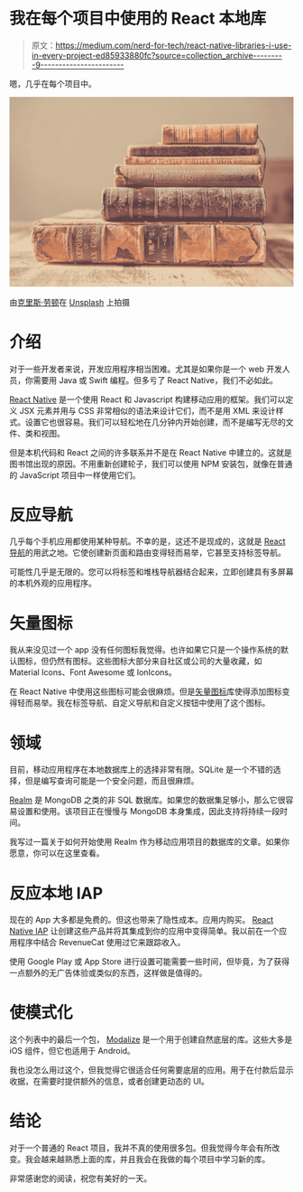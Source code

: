 # 我在每个项目中使用的 React 本地库

> 原文：<https://medium.com/nerd-for-tech/react-native-libraries-i-use-in-every-project-ed85933880fc?source=collection_archive---------9----------------------->

嗯，几乎在每个项目中。

![](img/ce6230b46eae5bfb08c47299556274ab.png)

由[克里斯·劳顿](https://unsplash.com/@chrislawton?utm_source=unsplash&utm_medium=referral&utm_content=creditCopyText)在 [Unsplash](https://unsplash.com/s/photos/books?utm_source=unsplash&utm_medium=referral&utm_content=creditCopyText) 上拍摄

# 介绍

对于一些开发者来说，开发应用程序相当困难。尤其是如果你是一个 web 开发人员，你需要用 Java 或 Swift 编程。但多亏了 React Native，我们不必如此。

[React Native](https://reactnative.dev/) 是一个使用 React 和 Javascript 构建移动应用的框架。我们可以定义 JSX 元素并用与 CSS 非常相似的语法来设计它们，而不是用 XML 来设计样式。设置它也很容易。我们可以轻松地在几分钟内开始创建，而不是编写无尽的文件、类和视图。

但是本机代码和 React 之间的许多联系并不是在 React Native 中建立的。这就是图书馆出现的原因。不用重新创建轮子，我们可以使用 NPM 安装包，就像在普通的 JavaScript 项目中一样使用它们。

# 反应导航

几乎每个手机应用都使用某种导航。不幸的是，这还不是现成的，这就是 [React 导航](https://reactnavigation.org/docs/getting-started/)的用武之地。它使创建新页面和路由变得轻而易举，它甚至支持标签导航。

可能性几乎是无限的。您可以将标签和堆栈导航器结合起来，立即创建具有多屏幕的本机外观的应用程序。

# 矢量图标

我从来没见过一个 app 没有任何图标我觉得。也许如果它只是一个操作系统的默认图标，但仍然有图标。这些图标大部分来自社区或公司的大量收藏，如 Material Icons、Font Awesome 或 IonIcons。

在 React Native 中使用这些图标可能会很麻烦。但是[矢量图标](https://github.com/oblador/react-native-vector-icons)库使得添加图标变得轻而易举。我在标签导航、自定义导航和自定义按钮中使用了这个图标。

# 领域

目前，移动应用程序在本地数据库上的选择非常有限。SQLite 是一个不错的选择，但是编写查询可能是一个安全问题，而且很麻烦。

[Realm](https://docs.mongodb.com/realm-legacy/docs/javascript/latest/) 是 MongoDB 之类的非 SQL 数据库。如果您的数据集足够小，那么它很容易设置和使用。该项目正在慢慢与 MongoDB 本身集成，因此支持将持续一段时间。

我写过一篇关于如何开始使用 Realm 作为移动应用项目的数据库的文章。如果你愿意，你可以在这里查看。

# 反应本地 IAP

现在的 App 大多都是免费的。但这也带来了隐性成本。应用内购买。 [React Native IAP](https://github.com/dooboolab/react-native-iap) 让创建这些产品并将其集成到你的应用中变得简单。我以前在一个应用程序中结合 RevenueCat 使用过它来跟踪收入。

使用 Google Play 或 App Store 进行设置可能需要一些时间，但毕竟，为了获得一点额外的无广告体验或类似的东西，这样做是值得的。

# 使模式化

这个列表中的最后一个包， [Modalize](https://jeremybarbet.github.io/react-native-modalize/#/) 是一个用于创建自然底层的库。这些大多是 iOS 组件，但它也适用于 Android。

我也没怎么用过这个，但我觉得它很适合任何需要底层的应用。用于在付款后显示收据，在需要时提供额外的信息，或者创建更动态的 UI。

# 结论

对于一个普通的 React 项目，我并不真的使用很多包。但我觉得今年会有所改变。我会越来越熟悉上面的库，并且我会在我做的每个项目中学习新的库。

非常感谢您的阅读，祝您有美好的一天。